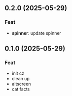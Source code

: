 ## 0.2.0 (2025-05-29)

### Feat

- **spinner**: update spinner

## 0.1.0 (2025-05-29)

### Feat

- init cz
- clean up
- altscreen
- cat facts
